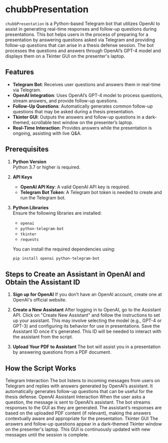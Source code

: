 # chubbPresentation

`chubbPresentation` is a Python-based Telegram bot that utilizes OpenAI to assist in generating real-time responses and follow-up questions during presentations. This bot helps users in the process of preparing for a presentation by answering questions asked via Telegram and providing follow-up questions that can arise in a thesis defense session. The bot processes the questions and answers through OpenAI’s GPT-4 model and displays them on a Tkinter GUI on the presenter's laptop.

## Features
- **Telegram Bot**: Receives user questions and answers them in real-time via Telegram.
- **OpenAI Integration**: Uses OpenAI’s GPT-4 model to process questions, stream answers, and provide follow-up questions.
- **Follow-Up Questions**: Automatically generates common follow-up questions that may be asked during a thesis presentation.
- **Tkinter GUI**: Outputs the answers and follow-up questions in a dark-themed, scrollable text window on the presenter’s laptop.
- **Real-Time Interaction**: Provides answers while the presentation is ongoing, assisting with live Q&A.

## Prerequisites
1. **Python Version**  
   Python 3.7 or higher is required.
   
2. **API Keys**  
   - **OpenAI API Key**: A valid OpenAI API key is required.  
   - **Telegram Bot Token**: A Telegram bot token is needed to create and run the Telegram bot.
  
3. **Python Libraries**  
   Ensure the following libraries are installed:
   - `openai`
   - `python-telegram-bot`
   - `tkinter`
   - `requests`
   
   You can install the required dependencies using:

   ```bash
   pip install openai python-telegram-bot

## Steps to Create an Assistant in OpenAI and Obtain the Assistant ID

1. **Sign up for OpenAI**
If you don’t have an OpenAI account, create one at OpenAI's official website.

2. **Create a New Assistant**
After logging in to OpenAI, go to the Assistant API. Click on "Create New Assistant" and follow the instructions to set up your assistant. This may involve selecting the model (e.g., GPT-4 or GPT-3) and configuring its behavior for use in presentations. Save the Assistant ID once it's generated. This ID will be needed to interact with the assistant from the script.

3. **Upload Your PDF to Assistant**
The bot will assist you in a presentation by answering questions from a PDF document.

## How the Script Works
Telegram Interaction
The bot listens to incoming messages from users on Telegram and replies with answers generated by OpenAI’s assistant.
It automatically generates follow-up questions that can be useful for the thesis defense.
OpenAI Assistant Interaction
When the user asks a question, the message is sent to OpenAI’s assistant.
The bot streams responses to the GUI as they are generated.
The assistant’s responses are based on the uploaded PDF content (if relevant), making the answers contextually aware and appropriate for the presentation.
Tkinter GUI
The answers and follow-up questions appear in a dark-themed Tkinter window on the presenter's laptop.
This GUI is continuously updated with new messages until the session is complete.
